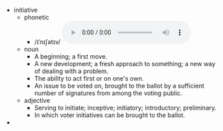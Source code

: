 - initiative
	- phonetic
		- /ɪˈnɪʃətɪv/
		  <audio controls><source src="https://api.dictionaryapi.dev/media/pronunciations/en/initiative-us.mp3"></audio>
	- noun
		- A beginning; a first move.
		- A new development; a fresh approach to something; a new way of dealing with a problem.
		- The ability to act first or on one's own.
		- An issue to be voted on, brought to the ballot by a sufficient number of signatures from among the voting public.
	- adjective
		- Serving to initiate; inceptive; initiatory; introductory; preliminary.
		- In which voter initiatives can be brought to the ballot.
-